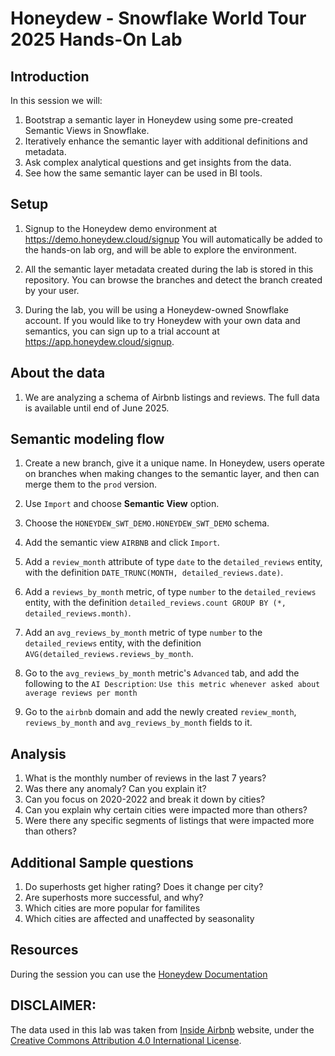 # Honeydew - Snowflake World Tour 2025 Hands-On Lab

## Introduction

In this session we will:
1. Bootstrap a semantic layer in Honeydew using some pre-created Semantic Views in Snowflake.
2. Iteratively enhance the semantic layer with additional definitions and metadata.
3. Ask complex analytical questions and get insights from the data.
4. See how the same semantic layer can be used in BI tools.

## Setup

1. Signup to the Honeydew demo environment at https://demo.honeydew.cloud/signup
   You will automatically be added to the hands-on lab org, and will be able to explore the environment.
   
2. All the semantic layer metadata created during the lab is stored in this repository.
   You can browse the branches and detect the branch created by your user.

3. During the lab, you will be using a Honeydew-owned Snowflake account.
   If you would like to try Honeydew with your own data and semantics,
   you can sign up to a trial account at https://app.honeydew.cloud/signup.

## About the data

1. We are analyzing a schema of Airbnb listings and reviews. The full data is available until end of June 2025.

## Semantic modeling flow

1. Create a new branch, give it a unique name.
   In Honeydew, users operate on branches when making changes to the semantic layer, and then can merge them to the `prod` version.

1. Use `Import` and choose **Semantic View** option.
1. Choose the `HONEYDEW_SWT_DEMO.HONEYDEW_SWT_DEMO` schema.
1. Add the semantic view `AIRBNB` and click `Import`.

1. Add a `review_month` attribute of type `date` to the `detailed_reviews` entity, with the definition `DATE_TRUNC(MONTH, detailed_reviews.date)`.
1. Add a `reviews_by_month` metric, of type `number` to the `detailed_reviews` entity, with the definition `detailed_reviews.count GROUP BY (*, detailed_reviews.month)`.
1. Add an `avg_reviews_by_month` metric of type `number` to the `detailed_reviews` entity, with the definition `AVG(detailed_reviews.reviews_by_month`.
1. Go to the `avg_reviews_by_month` metric's `Advanced` tab, and add the following to the `AI Description`: `Use this metric whenever asked about average reviews per month`
1. Go to the `airbnb` domain and add the newly created `review_month`, `reviews_by_month` and `avg_reviews_by_month` fields to it.

## Analysis

1. What is the monthly number of reviews in the last 7 years?
2. Was there any anomaly? Can you explain it?
3. Can you focus on 2020-2022 and break it down by cities?
4. Can you explain why certain cities were impacted more than others?
5. Were there any specific segments of listings that were impacted more than others?


## Additional Sample questions

1. Do superhosts get higher rating? Does it change per city?
2. Are superhosts more successful, and why?
3. Which cities are more popular for familites
4. Which cities are affected and unaffected by seasonality
 

## Resources

During the session you can use the [Honeydew Documentation](https://honeydew.ai/docs/introduction)


## DISCLAIMER:
The data used in this lab was taken from [Inside Airbnb](https://insideairbnb.com/) website, under the [Creative Commons Attribution 4.0 International License](https://creativecommons.org/licenses/by/4.0/).
